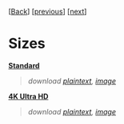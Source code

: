 \[[Back](x)\] \[[previous](x)\] \[[next](x)\]  

# Sizes  
[**Standard**](x)  
> *download [plaintext](x), [image](x)*  

[**4K Ultra HD**](x)  
> *download [plaintext](x), [image](x)*  
